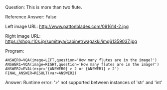 Question: This is more than two flute.

Reference Answer: False

Left image URL: http://www.pattonblades.com/091614-2.jpg

Right image URL: https://shop.r10s.jp/sumitaya/cabinet/wagakki/img61359037.jpg

Program:

```
ANSWER0=VQA(image=LEFT,question='How many flutes are in the image?')
ANSWER1=VQA(image=RIGHT,question='How many flutes are in the image?')
ANSWER2=EVAL(expr='{ANSWER0} > 2 or {ANSWER1} > 2')
FINAL_ANSWER=RESULT(var=ANSWER2)
```
Answer: Runtime error: '>' not supported between instances of 'str' and 'int'

